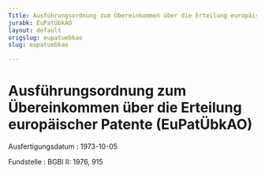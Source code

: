 ```yaml
---
Title: Ausführungsordnung zum Übereinkommen über die Erteilung europäischer Patente
jurabk: EuPatÜbkAO
layout: default
origslug: eupatuebkao
slug: eupatuebkao

---
```


# Ausführungsordnung zum Übereinkommen über die Erteilung europäischer Patente (EuPatÜbkAO)

Ausfertigungsdatum
:   1973-10-05

Fundstelle
:   BGBl II: 1976, 915

